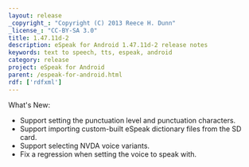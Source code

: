 ```yaml
---
layout: release
_copyright_: "Copyright (C) 2013 Reece H. Dunn"
_license_: "CC-BY-SA 3.0"
title: 1.47.11d-2
description: eSpeak for Android 1.47.11d-2 release notes
keywords: text to speech, tts, espeak, android
category: release
project: eSpeak for Android
parent: /espeak-for-android.html
rdf: ['rdfxml']
---
```


What's New:

*  Support setting the punctuation level and punctuation characters.
*  Support importing custom-built eSpeak dictionary files from the SD card.
*  Support selecting NVDA voice variants.
*  Fix a regression when setting the voice to speak with.
